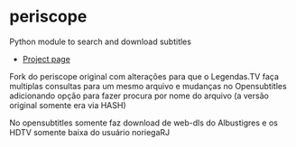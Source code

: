 periscope
============
Python module to search and download subtitles

* [Project page](http://code.google.com/p/periscope/)

Fork do periscope original com alterações para que o Legendas.TV faça multiplas consultas para um mesmo arquivo e mudanças no Opensubtitles adicionando opção para fazer procura por nome do arquivo (a versão original somente era via HASH)

No opensubtitles somente faz download de web-dls do Albustigres e os HDTV somente baixa do usuário noriegaRJ
